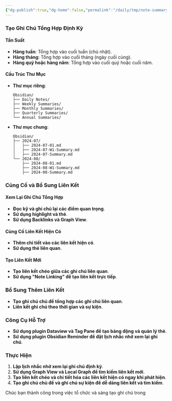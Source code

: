 ```yaml
---
{"dg-publish":true,"dg-home":false,"permalink":"/daily/tmp/note-summary/","dgPassFrontmatter":true,"noteIcon":"","updated":"2025-01-13T23:12:53.012+07:00"}
---
```



### Tạo Ghi Chú Tổng Hợp Định Kỳ

#### Tần Suất
- **Hàng tuần**: Tổng hợp vào cuối tuần (chủ nhật).
- **Hàng tháng**: Tổng hợp vào cuối tháng (ngày cuối cùng).
- **Hàng quý hoặc hàng năm**: Tổng hợp vào cuối quý hoặc cuối năm.

#### Cấu Trúc Thư Mục
- **Thư mục riêng**:
  ```
  Obsidian/
  ├── Daily Notes/
  ├── Weekly Summaries/
  ├── Monthly Summaries/
  ├── Quarterly Summaries/
  └── Annual Summaries/
  ```
- **Thư mục chung**:
  ```
  Obsidian/
  ├── 2024-07/
  │   ├── 2024-07-01.md
  │   ├── 2024-07-W1-Summary.md
  │   ├── 2024-07-Summary.md
  └── 2024-08/
      ├── 2024-08-01.md
      ├── 2024-08-W1-Summary.md
      ├── 2024-08-Summary.md
  ```

### Củng Cố và Bổ Sung Liên Kết

#### Xem Lại Ghi Chú Tổng Hợp
- **Đọc kỹ và ghi chú lại các điểm quan trọng**.
- **Sử dụng highlight và thẻ**.
- **Sử dụng Backlinks và Graph View**.

#### Củng Cố Liên Kết Hiện Có
- **Thêm chi tiết vào các liên kết hiện có**.
- **Sử dụng thẻ liên quan**.

#### Tạo Liên Kết Mới
- **Tạo liên kết chéo giữa các ghi chú liên quan**.
- **Sử dụng "Note Linking" để tạo liên kết trực tiếp**.

### Bổ Sung Thêm Liên Kết
- **Tạo ghi chú chủ đề tổng hợp các ghi chú liên quan**.
- **Liên kết ghi chú theo thời gian và sự kiện**.

### Công Cụ Hỗ Trợ
- **Sử dụng plugin Dataview và Tag Pane để tạo bảng động và quản lý thẻ**.
- **Sử dụng plugin Obsidian Reminder để đặt lịch nhắc nhở xem lại ghi chú**.

### Thực Hiện
1. **Lập lịch nhắc nhở xem lại ghi chú định kỳ**.
2. **Sử dụng Graph View và Local Graph để tìm kiếm liên kết mới**.
3. **Tạo liên kết chéo và chi tiết hóa các liên kết hiện có ngay khi phát hiện**.
4. **Tạo ghi chú chủ đề và ghi chú sự kiện để dễ dàng liên kết và tìm kiếm**.

Chúc bạn thành công trong việc tổ chức và sáng tạo ghi chú trong 

 



 